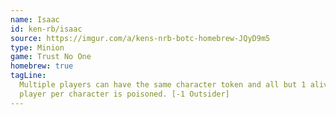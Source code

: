 ```yaml
---
name: Isaac
id: ken-rb/isaac
source: https://imgur.com/a/kens-nrb-botc-homebrew-JQyD9m5
type: Minion
game: Trust No One
homebrew: true
tagLine:
  Multiple players can have the same character token and all but 1 alive
  player per character is poisoned. [-1 Outsider]
---
```

